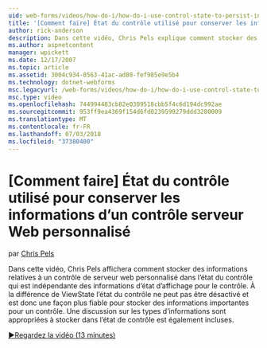 ```yaml
---
uid: web-forms/videos/how-do-i/how-do-i-use-control-state-to-persist-information-for-a-custom-web-server-control
title: '[Comment faire] État du contrôle utilisé pour conserver les informations d’un contrôle serveur Web personnalisé | Microsoft Docs'
author: rick-anderson
description: Dans cette vidéo, Chris Pels explique comment stocker des informations relatives à un contrôle de serveur web personnalisé dans l’état du contrôle qui est indépendant de l’état d’affichage...
ms.author: aspnetcontent
manager: wpickett
ms.date: 12/17/2007
ms.topic: article
ms.assetid: 3004c934-0563-41ac-ad80-fef985e9e5b4
ms.technology: dotnet-webforms
msc.legacyurl: /web-forms/videos/how-do-i/how-do-i-use-control-state-to-persist-information-for-a-custom-web-server-control
msc.type: video
ms.openlocfilehash: 744994483cb82e0309518cbb5f4c6d194dc992ae
ms.sourcegitcommit: 953ff9ea4369f154d6fd0239599279ddd3280009
ms.translationtype: MT
ms.contentlocale: fr-FR
ms.lasthandoff: 07/03/2018
ms.locfileid: "37380400"
---
```

<a name="how-do-i-use-control-state-to-persist-information-for-a-custom-web-server-control"></a>[Comment faire] État du contrôle utilisé pour conserver les informations d’un contrôle serveur Web personnalisé
====================
par [Chris Pels](https://twitter.com/chrispels)

Dans cette vidéo, Chris Pels affichera comment stocker des informations relatives à un contrôle de serveur web personnalisé dans l’état du contrôle qui est indépendante des informations d’état d’affichage pour le contrôle. À la différence de ViewState l’état du contrôle ne peut pas être désactivé et est donc une façon plus fiable pour stocker des informations importantes pour un contrôle. Une discussion sur les types d’informations sont appropriées à stocker dans l’état de contrôle est également incluses.

[&#9654;Regardez la vidéo (13 minutes)](https://channel9.msdn.com/Blogs/ASP-NET-Site-Videos/how-do-i-use-control-state-to-persist-information-for-a-custom-web-server-control)
